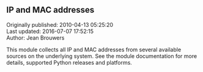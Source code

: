 ## IP and MAC addresses  
Originally published: 2010-04-13 05:25:20  
Last updated: 2016-07-07 17:52:15  
Author: Jean Brouwers  
  
This module collects all IP and MAC addresses from several available sources on the underlying system.  See the module documentation for more details, supported Python releases and platforms.